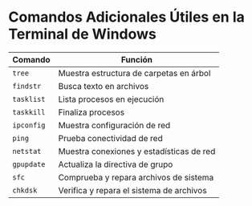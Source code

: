 # Comandos Adicionales Útiles en la Terminal de Windows

| Comando    | Función                                      |
|------------|-----------------------------------------------|
| `tree`     | Muestra estructura de carpetas en árbol       |
| `findstr`  | Busca texto en archivos                      |
| `tasklist` | Lista procesos en ejecución                  |
| `taskkill` | Finaliza procesos                           |
| `ipconfig` | Muestra configuración de red                 |
| `ping`     | Prueba conectividad de red                   |
| `netstat`  | Muestra conexiones y estadísticas de red     |
| `gpupdate` | Actualiza la directiva de grupo             |
| `sfc`      | Comprueba y repara archivos de sistema      |
| `chkdsk`   | Verifica y repara el sistema de archivos     |